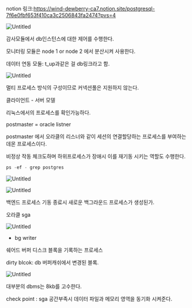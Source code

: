 notion 링크:https://wind-dewberry-ca7.notion.site/postgresql-7f6e0fbf653f410ca3c2506843fa2474?pvs=4

![Untitled](https://prod-files-secure.s3.us-west-2.amazonaws.com/7540eda1-50b0-4704-924e-78f9872ec9b8/b2d1b02d-e417-4c15-9067-4956bf89b5f2/Untitled.png)

감사모듈에서 db인스턴스에 대한 제어를 수행한다.

모니터링 모듈은 node 1 or node 2 에서 분산시켜 사용한다.

데이터 연동 모둘: t_up과같은 걸 db링크라고 함.

![Untitled](https://prod-files-secure.s3.us-west-2.amazonaws.com/7540eda1-50b0-4704-924e-78f9872ec9b8/3fd87146-2db9-4579-a593-973598abffd5/Untitled.png)

멀티 프로세스 방식의 구성이므로 커넥션풀은 지원하지 않는다.

클라이언트 - 서버 모델 

리눅스에서의 프로세스를 확인가능하다.

postmaster = oracle listner

postmaster 에서 오라클의 리스너와 같이 세션의 연결할당하는 프로세스를 부여하는 데몬 프로세스이다.

비정상 작동 체크도하며 하위프로세스가 장애시 이를 재기동 시키는 역할도 수행한다.

```jsx
ps -ef - grep postgres
```

![Untitled](https://prod-files-secure.s3.us-west-2.amazonaws.com/7540eda1-50b0-4704-924e-78f9872ec9b8/2e88b5cb-62bb-410d-8b26-039927371b56/Untitled.png)

![Untitled](https://prod-files-secure.s3.us-west-2.amazonaws.com/7540eda1-50b0-4704-924e-78f9872ec9b8/c24bda8b-2e93-4f53-9b14-3015ad56617a/Untitled.png)

백엔드 프로세스 기동 종료시 새로운 백그라운드 프로세스가 생성된가.

오라클 sga

![Untitled](https://prod-files-secure.s3.us-west-2.amazonaws.com/7540eda1-50b0-4704-924e-78f9872ec9b8/0457dee5-659d-4f0f-85e8-14c6b8b1b55e/Untitled.png)

- bg writer

쉐어드 버퍼 디스크 블록을 기록하는 프로세스

dirty blcok: db 버퍼캐쉬에서 변경된 블록.

![Untitled](https://prod-files-secure.s3.us-west-2.amazonaws.com/7540eda1-50b0-4704-924e-78f9872ec9b8/be1f81df-58bb-476f-a576-7ffe2f7f84e2/Untitled.png)

대부분의 dbms는 8kb를 고수한다.

check point : sga 공간부족시 데이터 파일과 메모리 영역을 동기화 시켜준다.

